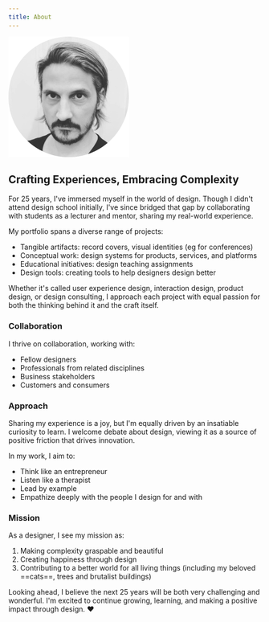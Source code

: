 ```yaml
---
title: About
---
```


![Data Robo](./assets/ch.png)

## Crafting Experiences, Embracing Complexity
For 25 years, I've immersed myself in the world of design. Though I didn't attend design school initially, I've since bridged that gap by collaborating with students as a lecturer and mentor, sharing my real-world experience. 

My portfolio spans a diverse range of projects:
* Tangible artifacts: record covers, visual identities (eg for conferences)
* Conceptual work: design systems for products, services, and platforms
* Educational initiatives: design teaching assignments
* Design tools: creating tools to help designers design better

Whether it's called user experience design, interaction design, product design, or design consulting, I approach each project with equal passion for both the thinking behind it and the craft itself. 

### Collaboration
I thrive on collaboration, working with:
* Fellow designers
* Professionals from related disciplines
* Business stakeholders
* Customers and consumers

### Approach
Sharing my experience is a joy, but I'm equally driven by an insatiable curiosity to learn. I welcome debate about design, viewing it as a source of positive friction that drives innovation.

In my work, I aim to:
* Think like an entrepreneur
* Listen like a therapist
* Lead by example
* Empathize deeply with the people I design for and with

### Mission
As a designer, I see my mission as:
1. Making complexity graspable and beautiful
2. Creating happiness through design
3. Contributing to a better world for all living things (including my beloved ==cats==, trees and brutalist buildings)

Looking ahead, I believe the next 25 years will be both very challenging and wonderful. I'm excited to continue growing, learning, and making a positive impact through design. ♥️